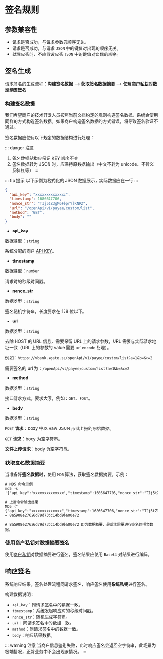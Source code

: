 # 签名规则

## 参数兼容性

- 请求是否成功，与请求参数的顺序无关。
- 请求是否成功，与请求 `JSON` 中的键值对出现的顺序无关。
- 处理应答时，不应假设应答 `JSON` 中的键值对出现的顺序。

## 签名生成

请求签名的生成流程：**构建签名数据** --> **获取签名数据摘要** --> **使用[商户私钥](/zh/payoutApi/apiRule/certificateKey#商户公-私钥)对数据摘要签名**

### 构建签名数据

我们希望商户的技术开发人员按照当前文档约定的规则构造签名数据。系统会使用同样的方式构造签名数据。如果商户构造签名数据的方式错误，将导致签名验证不通过。

签名数据应使用以下规定的数据结构进行处理：

::: danger 注意
1. 签名数据结构应保证 KEY 顺序不变
2. 签名数据转为 JSON 时，应保持原数据输出（中文不转为 unicode、不转义反斜杠等）
:::

::: tip 提示
以下示例为格式化的 JSON 数据展示，实际数据应在一行
:::

```json
{
  "api_key": "xxxxxxxxxxxxxx",
  "timestamp": 1686647706,
  "nonce_str": "TIj5tZ3gM6FbprYlKNR2",
  "url": "/openApi/v1/payee/custom/list",
  "method": "GET",
  "body": ""
}
```

* **api_key**

数据类型：`string`

系统分配的商户 [API KEY](/zh/payoutApi/apiRule/illustrate#api-key)。

* **timestamp**

数据类型：`number`

请求时的秒级时间戳。

* **nonce_str**

数据类型：`string`

签名随机字符串，长度要求在 128 位以下。

* **url**

数据类型：`string`

去除 HOST 的 URL 信息，需要保留 URL 上的请求参数，URL 需要与实际请求地址一致（URL 上的参数的 value 需要 `urlencode` 处理）。

例如：`https://vbank.sgate.sa/openApi/v1/payee/custom/list?a=1&b=&c=2`

需要签名的 url 为：`/openApi/v1/payee/custom/list?a=1&b=&c=2`

* **method**

数据类型：`string`

接口请求方式，要求大写，例如：`GET`、`POST`。


* **body**

数据类型：`string`

`POST` **请求**：body 中以 Raw JSON 形式上报的原始数据。

`GET` **请求**：body 为空字符串。

**文件上传请求**：body 为空字符串。

### 获取签名数据摘要

当准备好**签名数据**时，使用 `MD5` 算法，获取签名数据摘要，示例：

```shell
# MD5 命令示例
md5 -s '{"api_key":"xxxxxxxxxxxxxx","timestamp":1686647706,"nonce_str":"TIj5tZ3gM6FbprYlKNR2","url":"/openApi/v1/payee/custom/list","method":"GET","body":""}'

# 上面命令输出结果
MD5 ("{"api_key":"xxxxxxxxxxxxxx","timestamp":1686647706,"nonce_str":"TIj5tZ3gM6FbprYlKNR2","url":"/openApi/v1/payee/custom/list","method":"GET","body":""}") = 8a5908e27626d79d73dc14bd9ba00e72

# 8a5908e27626d79d73dc14bd9ba00e72 即为数据摘要，是后续需要进行签名的明文数据。
```

### 使用商户私钥对数据摘要签名

使用[商户私钥](/zh/payoutApi/apiRule/certificateKey#商户公-私钥)对数据摘要进行签名，签名结果应使用 `Base64` 对结果进行编码。

## 响应签名

系统响应结果，签名处理流程同请求签名，响应签名使用**系统私钥**进行签名。

构建数据说明：

* `api_key`：同请求签名中的数据一致。
* `timestamp`：系统发起响应时的秒级时间戳。
* `nonce_str`：随机生成字符串。
* `url`：同请求签名中的数据一致。
* `method`：同请求签名中的数据一致。
* `body`：响应结果数据。

::: warning 注意
当商户信息鉴别失败，此时响应签名会返回空字符串，此场景为极端情况，正常业务中不会出现该情况。
:::